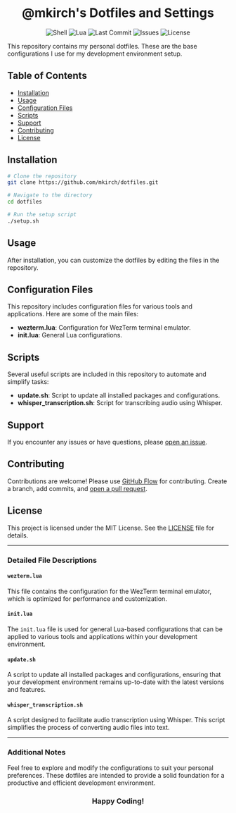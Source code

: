 <div align="center">
  <h1>@mkirch's Dotfiles and Settings</h1>
  <img src="https://img.shields.io/github/languages/top/mkirch/dotfiles?color=blue&label=Shell&logo=gnu-bash&logoColor=white" alt="Shell">
  <img src="https://img.shields.io/github/languages/top/mkirch/dotfiles?color=blue&label=Lua&logo=lua&logoColor=white" alt="Lua">
  <img src="https://img.shields.io/github/last-commit/mkirch/dotfiles?color=green&label=Last%20Commit&logo=git&logoColor=white" alt="Last Commit">
  <img src="https://img.shields.io/github/issues/mkirch/dotfiles?color=yellow&label=Issues&logo=github&logoColor=white" alt="Issues">
  <img src="https://img.shields.io/github/license/mkirch/dotfiles?color=blue&label=License&logo=open-source-initiative&logoColor=white" alt="License">
</div>

This repository contains my personal dotfiles. These are the base configurations I use for my development environment setup.

## Table of Contents

- [Installation](#installation)
- [Usage](#usage)
- [Configuration Files](#configuration-files)
- [Scripts](#scripts)
- [Support](#support)
- [Contributing](#contributing)
- [License](#license)

## Installation

```bash
# Clone the repository
git clone https://github.com/mkirch/dotfiles.git

# Navigate to the directory
cd dotfiles

# Run the setup script
./setup.sh
```

## Usage

After installation, you can customize the dotfiles by editing the files in the repository. 

## Configuration Files

This repository includes configuration files for various tools and applications. Here are some of the main files:

- **wezterm.lua**: Configuration for WezTerm terminal emulator.
- **init.lua**: General Lua configurations.

## Scripts

Several useful scripts are included in this repository to automate and simplify tasks:

- **update.sh**: Script to update all installed packages and configurations.
- **whisper_transcription.sh**: Script for transcribing audio using Whisper.

## Support

If you encounter any issues or have questions, please [open an issue](https://github.com/mkirch/dotfiles/issues/new).

## Contributing

Contributions are welcome! Please use [GitHub Flow](https://guides.github.com/introduction/flow/) for contributing. Create a branch, add commits, and [open a pull request](https://github.com/mkirch/dotfiles/compare/).

## License

This project is licensed under the MIT License. See the [LICENSE](./LICENSE) file for details.

---

### Detailed File Descriptions

#### `wezterm.lua`

This file contains the configuration for the WezTerm terminal emulator, which is optimized for performance and customization. 

#### `init.lua`

The `init.lua` file is used for general Lua-based configurations that can be applied to various tools and applications within your development environment.

#### `update.sh`

A script to update all installed packages and configurations, ensuring that your development environment remains up-to-date with the latest versions and features.

#### `whisper_transcription.sh`

A script designed to facilitate audio transcription using Whisper. This script simplifies the process of converting audio files into text.

---

### Additional Notes

Feel free to explore and modify the configurations to suit your personal preferences. These dotfiles are intended to provide a solid foundation for a productive and efficient development environment.

<div align="center">
  <h3>Happy Coding!</h3>
</div>
